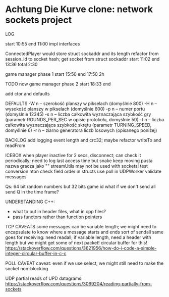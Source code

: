 # Achtung Die Kurve clone: network sockets project 

LOG

start 10:55
end 11:00
impl interfaces

ConnectedPlayer would store struct sockaddr and its length
refactor from session_id to socket hash; get socket from struct sockaddr
start 11:02
end 13:36
total 2:30

game manager phase 1
start 15:50
end 17:50
2h



TODO now
game manager phase 2
start 18:33
end

add ctor and defaults

DEFAULTS
  -W n – szerokość planszy w pikselach (domyślnie 800)
  -H n – wysokość planszy w pikselach (domyślnie 600)
  -p n – numer portu (domyślnie 12345)
  -s n – liczba całkowita wyznaczająca szybkość gry (parametr
          ROUNDS_PER_SEC w opisie protokołu, domyślnie 50)
  -t n – liczba całkowita wyznaczająca szybkość skrętu (parametr
          TURNING_SPEED, domyślnie 6)
  -r n – ziarno generatora liczb losowych (opisanego poniżej)
























BACKLOG
add logging
event length and crc32; maybe refactor writeTo and readFrom

ICEBOX
when player inactive for 2 secs, disconnect; can check it periodically; need to log last access time but snake keep moving
pusta nazwa gracza jako ""
streamUtils may not be used with sockets!
test conversion hton
check field order in structs
use poll in UDPWorker
validate messages

Qs:
64 bit random numbers but 32 bits game id
what if we don't send all send Q in the time frame?

UNDERSTANDING C++:
* what to put in header files, what in cpp files?
* pass functors rather than function pointers

TCP CAVEATS
some messages can be variable length; we might need to encapsulate to know where a message starts and ends
    sort of sendall
    same goes for receiving: need readall; if variable length, need a header with length
    but we might get some of next packet! circular buffer for this!
        https://stackoverflow.com/questions/3621956/how-do-i-code-a-simple-integer-circular-buffer-in-c-c

POLL CAVEAT
caveat: even if we use select, we might still need to make the socket non-blocking

UDP
partial reads of UPD datagrams: https://stackoverflow.com/questions/3069204/reading-partially-from-sockets

